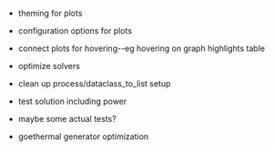 * theming for plots
* configuration options for plots
* connect plots for hovering--eg hovering on graph highlights table
* optimize solvers
* clean up process/dataclass_to_list setup
* test solution including power
* maybe some actual tests?

* goethermal generator optimization
